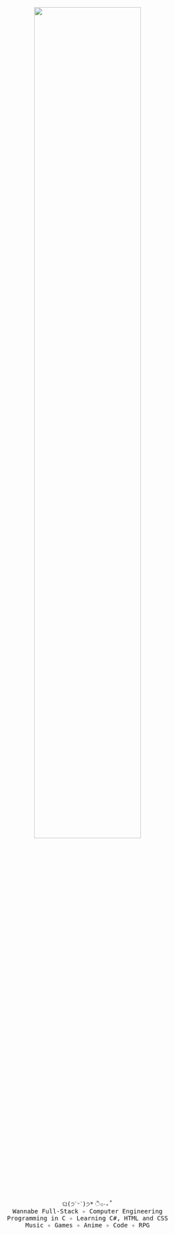 <div align="center">
  <img src="https://readme-typing-svg.demolab.com?font='Courier New'&weight=500&size=50&duration=4000&pause=300&color=FFC0CB&center=true&vCenter=true&multiline=true&repeat=true&random=false&width=1300&height=140&lines=Hello%2C+World!;I'm+Yasmim+Mendes+%E2%9C%A9" width="70%" />
  <br>
  <div align="center">
    <pre>
ଘ(੭ˊᵕˋ)੭* ੈ✩‧₊˚
Wannabe Full-Stack ✧ Computer Engineering
Programming in C ✧ Learning C#, HTML and CSS
Music ✧ Games ✧ Anime ✧ Code ✧ RPG</pre>
  </div>
  <div style="display: flex; justify-content: center; align-items: center; height: 100vh;">
    <img src="https://raw.githubusercontent.com/innng/innng/master/assets/kyubey.gif" height="40">
  </div>
</div>

### _Sobre mim_
Sou uma desenvolvedora apaixonada por tecnologia, atualmente cursando o 4º período de Engenharia da Computação na Universidade do Estado de Minas Gerais. Com experiência em C e conhecimentos básicos em HTML e CSS, estou expandindo minhas habilidades em C# e explorando o desenvolvimento de jogos e a criação de aplicações web!

### _Tecnologias_


### _Objetivos_
Estou focada em expandir meu conhecimento em tecnologias de front-end e back-end. Busco oportunidades para colaborar em projetos desafiadores e inovadores que me permitam crescer como desenvolvedora e contribuir para soluções tecnológicas impactantes.

### _Contatos_


### _Contribuições_
Contribuições para melhorar códigos e adicionar novas funcionalidades são sempre bem-vindas. Se você tem sugestões ou deseja colaborar, por favor, abra um pull request ou entre em contato comigo. Estou aberta a feedbacks e pronta para colaborar em novos desafios e projetos!

